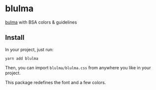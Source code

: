 # blulma
[bulma](https://bulma.io/) with BSA colors &amp; guidelines

## Install

In your project, just run:
```
yarn add blulma
```

Then, you can import `blulma/blulma.css` from anywhere you like in your project.

This package redefines the font and a few colors.
